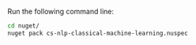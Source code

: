 Run the following command line:

```bash
cd nuget/
nuget pack cs-nlp-classical-machine-learning.nuspec
```
